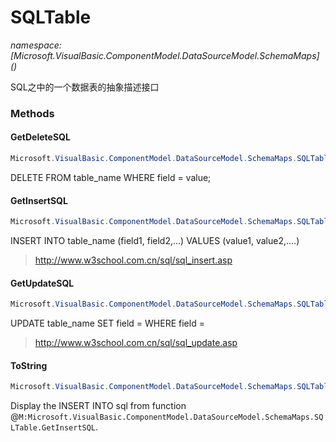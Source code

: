 ﻿# SQLTable
_namespace: [Microsoft.VisualBasic.ComponentModel.DataSourceModel.SchemaMaps](<a href="#" onClick="load('/docs/Microsoft.VisualBasic.ComponentModel.DataSourceModel.SchemaMaps/index.md')"></a>)_

SQL之中的一个数据表的抽象描述接口



### Methods

#### GetDeleteSQL
```csharp
Microsoft.VisualBasic.ComponentModel.DataSourceModel.SchemaMaps.SQLTable.GetDeleteSQL
```
DELETE FROM table_name WHERE field = value;

#### GetInsertSQL
```csharp
Microsoft.VisualBasic.ComponentModel.DataSourceModel.SchemaMaps.SQLTable.GetInsertSQL
```
INSERT INTO table_name (field1, field2,...) VALUES (value1, value2,....)
> http://www.w3school.com.cn/sql/sql_insert.asp

#### GetUpdateSQL
```csharp
Microsoft.VisualBasic.ComponentModel.DataSourceModel.SchemaMaps.SQLTable.GetUpdateSQL
```
UPDATE table_name SET field = <new value> WHERE field = <value>
> http://www.w3school.com.cn/sql/sql_update.asp

#### ToString
```csharp
Microsoft.VisualBasic.ComponentModel.DataSourceModel.SchemaMaps.SQLTable.ToString
```
Display the INSERT INTO sql from function @``M:Microsoft.VisualBasic.ComponentModel.DataSourceModel.SchemaMaps.SQLTable.GetInsertSQL``.


